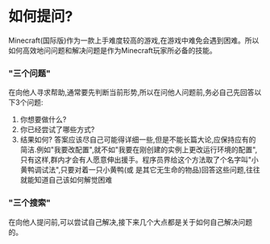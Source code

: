 # 如何提问?
Minecraft(国际版)作为一款上手难度较高的游戏,在游戏中难免会遇到困难。所以如何高效地问问题和解决问题是作为Minecraft玩家所必备的技能。

### "三个问题"
在向他人寻求帮助,通常要先判断当前形势,所以在问他人问题前,务必自己先回答以下3个问题:
1. 你想要做什么?
2. 你已经尝试了哪些方式?
3. 结果如何?
答案应该尽自己可能得详细一些,但是不能长篇大论,应保持应有的简洁.例如"我要改配置",就不如"我要在刚创建的实例上更改运行环境的配置",只有这样,群内才会有人愿意伸出援手。程序员界给这个方法取了个名字叫"小黄鸭调试法",只要对着一只小黄鸭(或
是其它无生命的物品)回答这些问题,往往就能知道自己该如何解觉困难

### "三个搜索"
在向他人提问前,可以尝试自己解决,接下来几个大点都是关于如何自己解决问题的。
